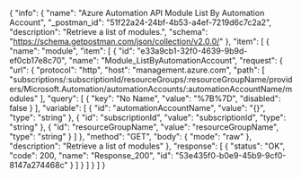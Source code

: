 {
  "info": {
    "name": "Azure Automation API Module List By Automation Account",
    "_postman_id": "51f22a24-24bf-4b53-a4ef-7219d6c7c2a2",
    "description": "Retrieve a list of modules.",
    "schema": "https://schema.getpostman.com/json/collection/v2.0.0/"
  },
  "item": [
    {
      "name": "module",
      "item": [
        {
          "id": "e33a9cb1-32f0-4639-9b9d-ef0cb17e8c70",
          "name": "Module_ListByAutomationAccount",
          "request": {
            "url": {
              "protocol": "http",
              "host": "management.azure.com",
              "path": [
                "subscriptions/:subscriptionId/resourceGroups/:resourceGroupName/providers/Microsoft.Automation/automationAccounts/:automationAccountName/modules"
              ],
              "query": [
                {
                  "key": "No Name",
                  "value": "%7B%7D",
                  "disabled": false
                }
              ],
              "variable": [
                {
                  "id": "automationAccountName",
                  "value": "{}",
                  "type": "string"
                },
                {
                  "id": "subscriptionId",
                  "value": "subscriptionId",
                  "type": "string"
                },
                {
                  "id": "resourceGroupName",
                  "value": "resourceGroupName",
                  "type": "string"
                }
              ]
            },
            "method": "GET",
            "body": {
              "mode": "raw"
            },
            "description": "Retrieve a list of modules"
          },
          "response": [
            {
              "status": "OK",
              "code": 200,
              "name": "Response_200",
              "id": "53e435f0-b0e9-45b9-9cf0-8147a274468c"
            }
          ]
        }
      ]
    }
  ]
}